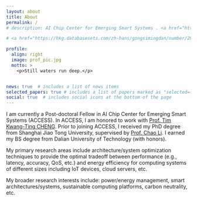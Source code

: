 ```yaml
---
layout: about
title: About
permalink: /
# description: AI Chip Center for Emerging Smart Systems . <a href="https://hkust.edu.hk/">Hong Kong University of Science and Technology</a> . Hong Kong Science Park . Pak Shek Kok . Hong Kong.

# <a href="https://hkg.databasesets.com/zh-hans/gongsimingdan/number/2927539">

profile:
  align: right
  image: prof_pic.jpg
  motto: >
    <p>Still waters run deep.</p>


news: true  # includes a list of news items
selected_papers: true # includes a list of papers marked as "selected={true}"
social: true  # includes social icons at the bottom of the page
---
```


I am currently a Post-doctoral Fellow in AI Chip Center for Emerging Smart Systems (ACCESS). In ACCESS, I am honored to work with <a href="https://seng.hkust.edu.hk/about/people/faculty/tim-kwang-ting-cheng">Prof. Tim Kwang-Ting CHENG</a>. Prior to joining ACCESS, I received my PhD degree from Shanghai Jiao Tong University, supervised by  <a href="https://www.cs.sjtu.edu.cn/~lichao/index.html">Prof. Chao Li</a>. I earned my BS degree from Dalian University of Technology (with honors).

My primary research areas include architecture/system optimization techniques to provide the optimal tradeoff between performance (e.g., latency, accuracy, QoS, etc.) and energy efficiency for computing systems of different sizes including IoT devices, cloud servers, etc. 


My broader research interests include: power/energy management, smart architectures/systems, sustainable computing platforms, carbon neutrality, etc.

<!-- to design and implement next-genegration, green computers. -->
<!-- also include emerging technologies and evolving applications that could ultimately shape the next-generation computers. -->

<!-- **My research interests include**:

**Highly-Ecient Cloud Platforms**: Architecture design and system optimization for better utilizing power resource to improve performance as well as energy eciency of both existing and emerging applications running on cloud platforms.

**Highly-Available Computer Systems**: Resilient power and energy optimization frameworks for protecting computer systems from a malicious adversary who exploits the vulnerabilities within aggressive power provisioning and management schemes.

**Highly-Scalable Data Centers**: Cross-layer designs of managing various heterogeneous power infrastructures and computing components to put the energy-saving limits of current data centers for supporting scale-out workloads and servers. -->
